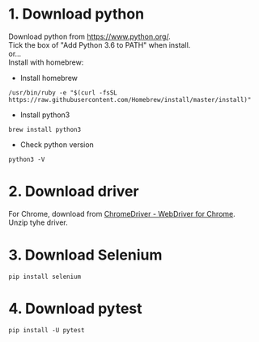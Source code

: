 # 1. Download python
Download python from https://www.python.org/.  
Tick the box of "Add Python 3.6 to PATH" when install.  
or...  
Install with homebrew:

* Install homebrew
```
/usr/bin/ruby -e "$(curl -fsSL https://raw.githubusercontent.com/Homebrew/install/master/install)"
```
* Install python3
```
brew install python3
```
* Check python version
```
python3 -V
```
# 2. Download driver
For Chrome, download from [ChromeDriver - WebDriver for Chrome](https://sites.google.com/a/chromium.org/chromedriver/).  
Unzip tyhe driver.
# 3. Download Selenium
```
pip install selenium
```
# 4. Download pytest
```
pip install -U pytest
```
